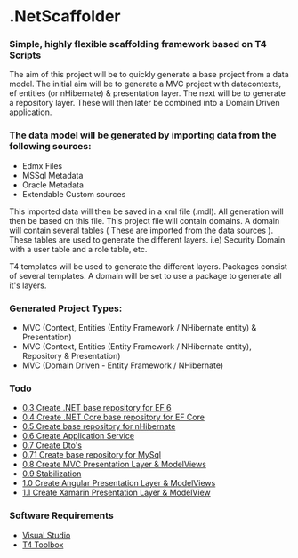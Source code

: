 # .NetScaffolder

### Simple, highly flexible scaffolding framework based on T4 Scripts

The aim of this project will be to quickly generate a base project from a data model. The initial aim will be to generate a MVC project with datacontexts, ef entities (or nHibernate) & presentation layer. The next will be to generate a repository layer. These will then later be combined into a Domain Driven application. 

### The data model will be generated by importing data from the following sources:

- Edmx Files
- MSSql Metadata
- Oracle Metadata
- Extendable Custom sources

This imported data will then be saved in a xml file (.mdl). All generation will then be based on this file.
This project file will contain domains. A domain will contain several tables ( These are imported from the data sources ). These tables are used to generate the different layers. i.e) Security Domain with a user table and a role table, etc.

T4 templates will be used to generate the different layers. Packages consist of several templates. A domain will be set to use a package to generate all it's layers.  

### Generated Project Types:

- MVC (Context, Entities (Entity Framework / NHibernate entity) & Presentation)
- MVC (Context, Entities (Entity Framework / NHibernate entity), Repository & Presentation)
- MVC (Domain Driven - Entity Framework / NHibernate)

### Todo
- [0.3 Create .NET base repository for EF 6](https://github.com/laredoza/.NetScaffolder/milestone/3)
- [0.4 Create .NET Core base repository for EF Core](https://github.com/laredoza/.NetScaffolder/milestone/4)
- [0.5 Create base repository for nHibernate](https://github.com/laredoza/.NetScaffolder/milestone/5)
- [0.6 Create Application Service](https://github.com/laredoza/.NetScaffolder/milestone/6)
- [0.7 Create Dto's](https://github.com/laredoza/.NetScaffolder/milestone/7)
- [0.71 Create base repository for MySql](https://github.com/laredoza/.NetScaffolder/milestone/9)
- [0.8 Create MVC Presentation Layer & ModelViews](https://github.com/laredoza/.NetScaffolder/milestone/8)
- [0.9 Stabilization](https://github.com/laredoza/.NetScaffolder/milestone/12)
- [1.0 Create Angular Presentation Layer & ModelViews](https://github.com/laredoza/.NetScaffolder/milestone/10)
- [1.1 Create Xamarin Presentation Layer & ModelView](https://github.com/laredoza/.NetScaffolder/milestone/11)

### Software Requirements
- [Visual Studio](https://www.visualstudio.com/downloads/)
- [T4 Toolbox](https://marketplace.visualstudio.com/items?itemName=OlegVSych.T4ToolboxforVisualStudio2017)
